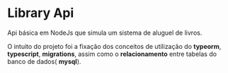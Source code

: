 # Library Api

Api básica em NodeJs que simula um sistema de aluguel de livros.

O intuito do projeto foi a fixação dos conceitos de utilização do **typeorm**, **typescript**, **migrations**, assim como o **relacionamento** entre tabelas do banco de dados( **mysql**).


